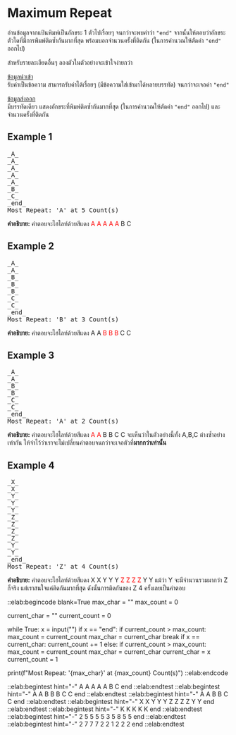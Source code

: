 # Maximum Repeat

อ่านข้อมูลจากแป้นพิมพ์เป็นอักขระ 1 ตัวไปเรื่อยๆ จนกว่าจะพบคำว่า `"end"` จากนั้นให้ตอบว่าอักขระตัวใดที่มีการพิมพ์ติดซ้ำกันมากที่สุด พร้อมบอกจำนวนครั้งที่ติดกัน (ในการคำนวณให้ตัดค่า `"end"` ออกไป)

สำหรับรายละเอียดอื่นๆ ลองตัวในตัวอย่างจะเข้าใจง่ายกว่า

<u>ข้อมูลนำเข้า</u>  
รับค่าเป็นข้อความ สามารถรับค่าได้เรื่อยๆ (มีข้อความใส่เข้ามาได้หลายบรรทัด) จนกว่าจะเจอค่า `"end"`

<u>ข้อมูลส่งออก</u>  
มีบรรทัดเดียว แสดงอักขระที่พิมพ์ติดซ้ำกันมากที่สุด (ในการคำนวณให้ตัดค่า `"end"` ออกไป) และ จำนวนครั้งที่ติดกัน

## Example 1
<pre class="output">
_A_
_A_
_A_
_A_
_A_
_B_
_C_
_end_
Most Repeat: 'A' at 5 Count(s)
</pre>
**คำอธิบาย:** คำตอบจะไฮไลท์ด้วยสีแดง <span style="color: red;">A A A A A</span> B C


## Example 2
<pre class="output">
_A_
_A_
_B_
_B_
_B_
_C_
_C_
_end_
Most Repeat: 'B' at 3 Count(s)
</pre>

**คำอธิบาย:** คำตอบจะไฮไลท์ด้วยสีแดง A A <span style="color: red;">B B B</span> C C


## Example 3
<pre class="output">
_A_
_A_
_B_
_B_
_C_
_C_
_end_
Most Repeat: 'A' at 2 Count(s)
</pre>

**คำอธิบาย:** คำตอบจะไฮไลท์ด้วยสีแดง  <span style="color: red;">A A</span> B B C C จะเห็นว่าในตัวอย่างนี้ทั้ง A,B,C ต่างซ้ำอย่างเท่ากัน ให้จำไว้ว่าเราจะไม่เปลี่ยนคำตอบจนกว่าจะเจอตัวที่**มากกว่าเท่านั้น**


## Example 4
<pre class="output">
_X_
_X_
_Y_
_Y_
_Y_
_Z_
_Z_
_Z_
_Z_
_Y_
_Y_
_end_
Most Repeat: 'Z' at 4 Count(s)
</pre>
**คำอธิบาย:** คำตอบจะไฮไลท์ด้วยสีแดง X X Y Y Y <span style="color: red;">Z Z Z Z</span> Y  Y แม้ว่า Y จะมีจำนวนรวมมากว่า Z ก็จริง แต่เราสนใจแค่ติดกันมากที่สุด ดังนั้นการติดกันของ Z 4 ครั้งเลยเป็นคำตอบ

::elab:begincode blank=True
max_char = ""
max_count = 0

current_char = ""
current_count = 0

while True:
    x = input("")
    if x == "end":
        if current_count > max_count:
            max_count = current_count
            max_char = current_char
        break
    if x == current_char:
        current_count += 1
    else:
        if current_count > max_count:
            max_count = current_count
            max_char = current_char
        current_char = x
        current_count = 1


print(f"Most Repeat: '{max_char}' at {max_count} Count(s)")
::elab:endcode

::elab:begintest hint="-"
A
A
A
A
A
B
C
end
::elab:endtest
::elab:begintest hint="-"
A
A
B
B
B
C
C
end
::elab:endtest
::elab:begintest hint="-"
A
A
B
B
C
C
end
::elab:endtest
::elab:begintest hint="-"
X
X
Y
Y
Y
Z
Z
Z
Z
Y
Y
end
::elab:endtest
::elab:begintest hint="-"
K
K
K
K
K
end
::elab:endtest
::elab:begintest hint="-"
2
5
5
5
5
3
5
8
5
5
end
::elab:endtest
::elab:begintest hint="-"
2
7
7
7
2
2
1
2
2
2
end
::elab:endtest